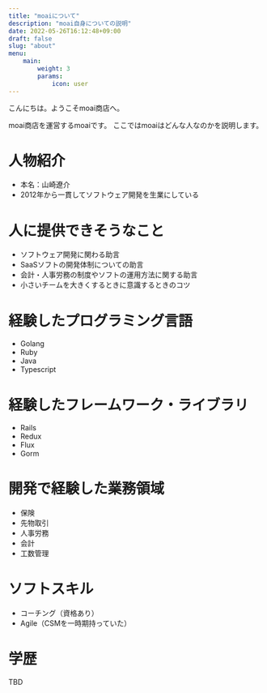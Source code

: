 ```yaml
---
title: "moaiについて"
description: "moai自身についての説明"
date: 2022-05-26T16:12:48+09:00
draft: false
slug: "about"
menu:
    main:
        weight: 3
        params:
            icon: user
---
```


こんにちは。ようこそmoai商店へ。

moai商店を運営するmoaiです。
ここではmoaiはどんな人なのかを説明します。

# 人物紹介

- 本名：山崎遼介
- 2012年から一貫してソフトウェア開発を生業にしている

# 人に提供できそうなこと

- ソフトウェア開発に関わる助言
- SaaSソフトの開発体制についての助言
- 会計・人事労務の制度やソフトの運用方法に関する助言
- 小さいチームを大きくするときに意識するときのコツ

# 経験したプログラミング言語

- Golang
- Ruby
- Java
- Typescript

# 経験したフレームワーク・ライブラリ

- Rails
- Redux
- Flux
- Gorm

# 開発で経験した業務領域

- 保険
- 先物取引
- 人事労務
- 会計
- 工数管理

# ソフトスキル

- コーチング（資格あり）
- Agile（CSMを一時期持っていた）

# 学歴

TBD

